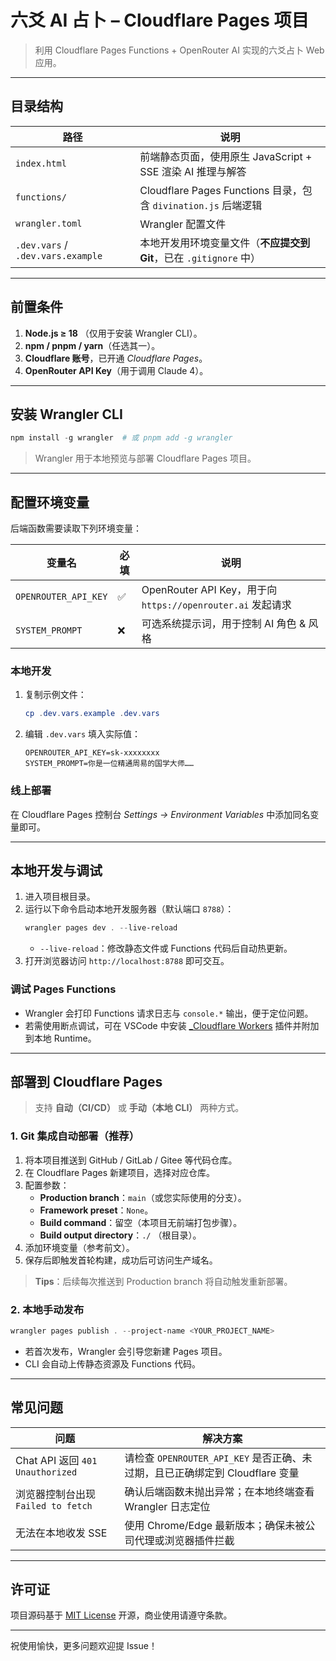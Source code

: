 # 六爻 AI 占卜 – Cloudflare Pages 项目

> 利用 Cloudflare Pages Functions + OpenRouter AI 实现的六爻占卜 Web 应用。

---

## 目录结构

| 路径 | 说明 |
|------|------|
| `index.html` | 前端静态页面，使用原生 JavaScript + SSE 渲染 AI 推理与解答 |
| `functions/` | Cloudflare Pages Functions 目录，包含 `divination.js` 后端逻辑 |
| `wrangler.toml` | Wrangler 配置文件 |
| `.dev.vars` / `.dev.vars.example` | 本地开发用环境变量文件（**不应提交到 Git**，已在 `.gitignore` 中） |

---

## 前置条件

1. **Node.js ≥ 18** （仅用于安装 Wrangler CLI）。
2. **npm / pnpm / yarn**（任选其一）。
3. **Cloudflare 账号**，已开通 *Cloudflare Pages*。
4. **OpenRouter API Key**（用于调用 Claude 4）。

---

## 安装 Wrangler CLI

```powershell
npm install -g wrangler  # 或 pnpm add -g wrangler
```

> Wrangler 用于本地预览与部署 Cloudflare Pages 项目。

---

## 配置环境变量

后端函数需要读取下列环境变量：

| 变量名 | 必填 | 说明 |
|--------|------|------|
| `OPENROUTER_API_KEY` | ✅ | OpenRouter API Key，用于向 `https://openrouter.ai` 发起请求 |
| `SYSTEM_PROMPT` | ❌ | 可选系统提示词，用于控制 AI 角色 & 风格 |

### 本地开发

1. 复制示例文件：
   ```powershell
   cp .dev.vars.example .dev.vars
   ```
2. 编辑 `.dev.vars` 填入实际值：
   ```env
   OPENROUTER_API_KEY=sk-xxxxxxxx
   SYSTEM_PROMPT=你是一位精通周易的国学大师……
   ```

### 线上部署

在 Cloudflare Pages 控制台 *Settings → Environment Variables* 中添加同名变量即可。

---

## 本地开发与调试

1. 进入项目根目录。
2. 运行以下命令启动本地开发服务器（默认端口 `8788`）：
   ```powershell
   wrangler pages dev . --live-reload
   ```
   - `--live-reload`：修改静态文件或 Functions 代码后自动热更新。
3. 打开浏览器访问 `http://localhost:8788` 即可交互。

### 调试 Pages Functions

- Wrangler 会打印 Functions 请求日志与 `console.*` 输出，便于定位问题。
- 若需使用断点调试，可在 VSCode 中安装 [_Cloudflare Workers](https://marketplace.visualstudio.com/items?itemName=cloudflare.cloudflare-workers) 插件并附加到本地 Runtime。

---

## 部署到 Cloudflare Pages

> 支持 **自动（CI/CD）** 或 **手动（本地 CLI）** 两种方式。

### 1. Git 集成自动部署（推荐）

1. 将本项目推送到 GitHub / GitLab / Gitee 等代码仓库。
2. 在 Cloudflare Pages 新建项目，选择对应仓库。
3. 配置参数：
   - **Production branch**：`main`（或您实际使用的分支）。
   - **Framework preset**：`None`。
   - **Build command**：留空（本项目无前端打包步骤）。
   - **Build output directory**：`./` （根目录）。
4. 添加环境变量（参考前文）。
5. 保存后即触发首轮构建，成功后可访问生产域名。

> **Tips**：后续每次推送到 Production branch 将自动触发重新部署。

### 2. 本地手动发布

```powershell
wrangler pages publish . --project-name <YOUR_PROJECT_NAME>
```

- 若首次发布，Wrangler 会引导您新建 Pages 项目。
- CLI 会自动上传静态资源及 Functions 代码。

---

## 常见问题

| 问题 | 解决方案 |
|------|----------|
| Chat API 返回 `401 Unauthorized` | 请检查 `OPENROUTER_API_KEY` 是否正确、未过期，且已正确绑定到 Cloudflare 变量 |
| 浏览器控制台出现 `Failed to fetch` | 确认后端函数未抛出异常；在本地终端查看 Wrangler 日志定位 |
| 无法在本地收发 SSE | 使用 Chrome/Edge 最新版本；确保未被公司代理或浏览器插件拦截 |

---

## 许可证

项目源码基于 [MIT License](LICENSE) 开源，商业使用请遵守条款。

---

祝使用愉快，更多问题欢迎提 Issue！ 